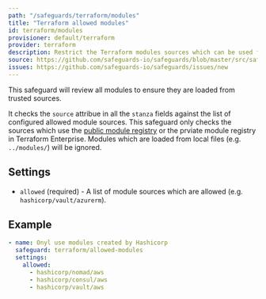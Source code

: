 ```yaml
---
path: "/safeguards/terraform/modules"
title: "Terraform allowed modules"
id: terraform/modules
provisioner: default/terraform
provider: terraform
description: Restrict the Terraform modules sources which can be used for provisioning
source: https://github.com/safeguards-io/safeguards/blob/master/src/safeguards/terraform/allowed-modules.js
issues: https://github.com/safeguards-io/safeguards/issues/new
---
```


This safeguard will review all modules to ensure they are loaded from trusted sources.

It checks the `source` attribue in all the `stanza` fields against the list of configured allowed
module sources. This safeguard only checks the sources which use the [public module registry](https://registry.terraform.io/)
or the prviate module registry in Terraform Enterprise. Modules which are loaded from local files
(e.g. `../modules/`) will be ignored. 


## Settings

- `allowed` (required) - A list of module sources which are allowed (e.g. `hashicorp/vault/azurerm`).


## Example


```yaml
- name: Onyl use modules created by Hashicorp
  safeguard: terraform/allowed-modules
  settings:
    allowed:
      - hashicorp/nomad/aws
      - hashicorp/consul/aws
      - hashicorp/vault/aws
```